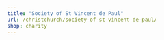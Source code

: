 ```yaml
---
title: "Society of St Vincent de Paul"
url: /christchurch/society-of-st-vincent-de-paul/
shop: charity
---
```

